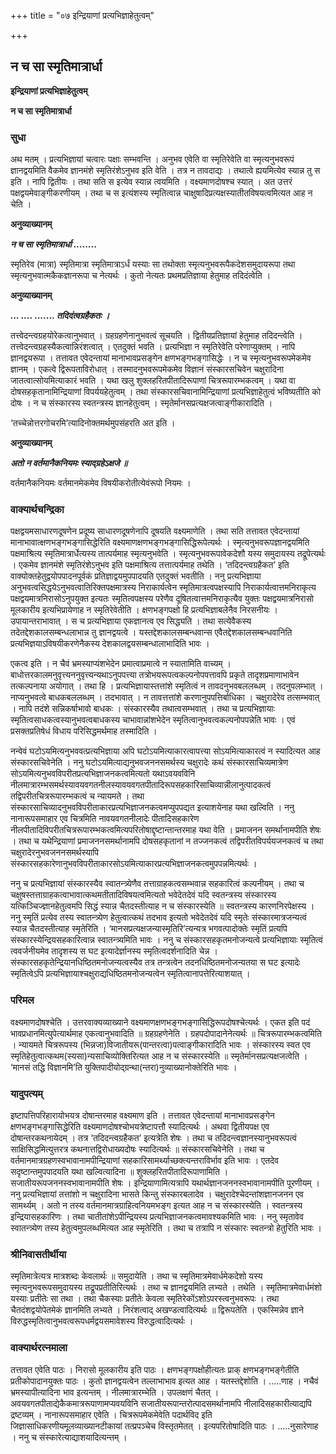+++
title = "०७ इन्द्रियाणां प्रत्यभिज्ञाहेतुत्वम्"

+++


## न च सा स्मृतिमात्रार्धा

**इन्द्रियाणां प्रत्यभिज्ञाहेतुत्वम्**

**न च सा स्मृतिमात्रार्धा**

### **सुधा**

अथ मतम् । प्रत्यभिज्ञायां चत्वारः पक्षाः सम्भवन्ति । अनुभव एवेति वा स्मृतिरेवेति वा स्मृत्यनुभवरूपं ज्ञानद्वयमिति वैकमेव ज्ञानमंशे स्मृतिरंशेऽनुभव इति वेति । तत्र न तावदाद्यः । तथात्वे ह्ययमित्येव स्यान्न तु स इति । नापि द्वितीयः । तथा सति स इत्येव स्यान्न त्वयमिति । वक्ष्यमाणदोषश्च स्यात् । अत उत्तरं पक्षद्वयमेवाङ्गीकरणीयम् । तथा च स इत्यंशस्य स्मृतित्वान्न चाक्षुषादिप्रत्यक्षस्यातीतविषयत्वमित्यत आह न चेति ।

**अनुव्याख्यानम्**

***न च सा स्मृतिमात्रार्धा ........***

स्मृतिरेव (मात्रा) स्मृतिमात्रा स्मृतिमात्राऽर्धं यस्याः सा तथोक्ता स्मृत्यनुभवरूपैकदेशसमुदायरूपा तथा स्मृत्यनुभवात्मकैकज्ञानरूपा च नेत्यर्थः । कुतो नेत्यतः प्रथमप्रतिज्ञाया हेतुमाह तदिदंत्वेति ।

**अनुव्याख्यानम्**

***... .... ....... तदिदंत्वग्रहैकतः ।***

तत्त्वेदन्त्वग्रहयोरेकत्वानुभवात् । ग्रहग्रहणेनानुभवत्वं सूचयति । द्वितीयप्रतिज्ञायां हेतुमाह तदिदन्त्वेति । तत्त्वेदन्त्वग्रहस्यैकत्वान्निरंशत्वात् । एतदुक्तं भवति । प्रत्यभिज्ञा न स्मृतिरेवेति परेणाप्युक्तम् । नापि ज्ञानद्वयरूपा । तत्तावत एवेदन्तायां मानाभावप्रसङ्गेन क्षणभङ्गभङ्गासिद्धेः । न च स्मृत्यनुभवरूपमेकमेव ज्ञानम् । एकत्वे द्विरूपताविरोधात् । तस्मादनुभवरूपमेकमेव विज्ञानं संस्कारसचिवेन चक्षुरादिना जातत्वात्सोयमित्याकारं भवति । यथा खलु शुक्लहरितपीतादिरूपाणां चित्ररूपारम्भकत्वम् । यथा वा दोषसहकृतानामिन्द्रियाणां विपर्ययहेतुत्वम् । तथा संस्कारसचिवानामिन्द्रियाणां प्रत्यभिज्ञाहेतुत्वं भविष्यतीति को दोषः । न च संस्कारस्य स्वतन्त्रस्य ज्ञानहेतुत्वम् । स्मृतेर्मानसप्रत्यक्षजत्वाङ्गीकारादिति ।

‘तच्चेन्नोत्तरगोचरमि’त्यादिनोक्तमर्थमुपसंहरति अत इति ।

**अनुव्याख्यानम्**

***अतो न वर्तमानैकनियमः स्याद्ग्रहेऽक्षजे ॥***

वर्तमानैकनियमः वर्तमानमेकमेव विषयीकरोतीत्येवंरूपो नियमः ।

### **वाक्यार्थचन्द्रिका**

पक्षद्वयमसाधारणदूषणेन प्रदूष्य साधारणदूषणेनापि दूषयति वक्ष्यमाणेति । तथा सति तत्तावत एवेदन्तायां मानाभावात्क्षणभङ्गभङ्गासिद्धेरिति वक्ष्यमाणक्षणभङ्गभङ्गासिद्धिरूपेत्यर्थः । स्मृत्यनुभवरूपज्ञानद्वयमिति पक्षमाश्रित्य स्मृतिमात्रार्धेत्यस्य तात्पर्यमाह स्मृत्यनुभवेति । स्मृत्यनुभवरूपावेकदेशौ यस्य समुदायस्य तद्रूपेत्यर्थः । एकमेव ज्ञानमंशे स्मृतिरंशेऽनुभव इति पक्षमाश्रित्य तत्तात्पर्यमाह तथेति । ‘तदिदन्त्वग्रहैकत’ इति वाक्योक्तहेतुद्वयोपपादनपूर्वकं प्रतिज्ञाद्वयमुपपादयति एतदुक्तं भवतीति । ननु प्रत्यभिज्ञाया अनुभवत्वसिद्धयेऽनुभवत्वातिरिक्तपक्षमात्रस्य निराकार्यत्वेन स्मृतिमात्रत्वपक्षस्यापि निराकार्यत्वात्तमनिराकृत्य पक्षद्वयमात्रनिरासोऽनुपयुक्त इत्यतः स्मृतित्वपक्षस्य परेणैव दूषितत्वात्तमनिराकृत्यैव युक्तः पक्षद्वयमात्रनिरासो मूलकारीय इत्यभिप्रायेणाह न स्मृतिरेवेतीति । क्षणभङ्गपक्षो हि प्रत्यभिज्ञाबलेनैव निरसनीयः । उपायान्तराभावात् । स च प्रत्यभिज्ञाया एकज्ञानत्व एव सिद्ध्यति । तथा सत्येवैकस्य तदेतद्देशकालसम्बन्धलाभान्न तु ज्ञानद्वयत्वे । यस्तद्देशकालसम्बन्धवान्स एवैतद्देशकालसम्बन्धवानिति प्रत्यभिज्ञयाऽविषयीकरणेनैकस्य देशकालद्वयसम्बन्धालाभादिति भावः ।

एकत्व इति । न चैवं भ्रमस्याप्यंशभेदेन प्रमात्वाप्रमात्वे न स्यातामिति वाच्यम् । बाधोत्तरकालमनुवृत्त्यननुवृत्त्यन्यथाऽनुपपत्त्या तत्रोभयरूपत्वकल्पनोपपत्तावपि प्रकृते तादृशप्रमाणाभावेन तत्कल्पनाया अयोगात् । तथा हि । प्रत्यभिज्ञायास्तत्तांशे स्मृतित्वं न तावदनुभवबललब्धम् । तदनुपलम्भात् । नाप्यनुभवत्वे बाधकबललब्धम् । तदभावात् । न तावत्तत्तांशे करणानुपपत्तिर्बाधिका । चक्षुरादेरेव तत्सम्भवात् । नापि तदंशे सन्निकर्षाभावो बाधकः । संस्कारस्यैव तथात्वसम्भवात् । तथा च प्रत्यभिज्ञायाः स्मृतित्वसाधकत्वस्यानुभवत्वबाधकस्य चाभावान्नांशभेदेन स्मृतित्वानुभवत्वकल्पनोपपन्नेति भावः । एवं प्रसक्तप्रतिषेधं विधाय परिसिद्धमर्थमाह तस्मादिति ।

नन्वेवं घटोऽयमित्यनुभववत्प्रत्यभिज्ञाया अपि घटोऽयमित्याकारत्वापत्त्या सोऽयमित्याकारत्वं न स्यादित्यत आह संस्कारसचिवेनेति । ननु घटोऽयमित्याद्यनुभवजननसमर्थस्य चक्षुरादेः कथं संस्कारसाचिव्यमात्रेण सोऽयमित्यनुभवविपरीतप्रत्यभिज्ञाजनकत्वमित्यतो यथाऽवयवविनि नीलमात्रारम्भसमर्थस्यावयवगतनीलस्यावयवगतपीतादिरूपसहकारिसाचिव्यान्नीलानुत्पादकत्वं तद्विपरीतचित्ररूपारम्भकत्वं च न्यायमते । तथा संस्कारसाचिव्यादनुभवविपरीताकारप्रत्यभिज्ञाजनकत्वमप्युपपद्यत इत्याशयेनाह यथा खल्विति । ननु नानारूपसमाहार एव चित्रमिति नावयवगतनीलादेः पीतादिसहकारेण नीलपीतादिविपरीतचित्ररूपारम्भकत्वमित्यपरितोषाद्दृष्टान्तान्तरमाह यथा वेति । प्रमाजनन समर्थानामपीति शेषः । तथा च यथेन्द्रियाणां प्रमाजननसमर्थानामपि दोषसहकृतानां न तज्जनकत्वं तद्विपरीतविपर्ययजनकत्वं च तथा चक्षुरादेरनुभवजननसमर्थस्यापि संस्कारसहकारेणानुभवविपरीताकारसोऽयमित्याकारप्रत्यभिज्ञाजनकत्वमुपपन्नमित्यर्थः ।

ननु च प्रत्यभिज्ञायां संस्कारस्यैव स्वातन्त्र्येणैव तत्ताग्राहकत्वसम्भवान्न सहकारित्वं कल्पनीयम् । तथा च चक्षुषस्तत्ताग्राहकत्वाभावात्कथमतीतादिविषयत्वमित्यतो भवेदेतदेवं यदि स्वतन्त्रस्य संस्कारस्य यत्किञ्चिज्ज्ञानहेतुत्वमपि सिद्धं स्यान्न चैतदस्तीत्याह न च संस्कारस्येति ॥ स्वतन्त्रस्य कारणनिरपेक्षस्य । ननु स्मृतिं प्रत्येव तस्य स्वातन्त्र्येण हेतुत्वात्कथं तदभाव इत्यतो भवेदेतदेवं यदि स्मृतेः संस्कारमात्रजन्यत्वं स्यान्न चैतदस्तीत्याह स्मृतेरिति । ‘मानसप्रत्यक्षजन्यास्मृतिरि’त्यन्यत्र भगवत्पादोक्तेः स्मृतिं प्रत्यपि संस्कारस्येन्द्रियसहकारित्वान्न स्वातन्त्र्यमिति भावः । ननु च संस्कारसहकृतमनोजन्यत्वे प्रत्यभिज्ञायाः स्मृतित्वं त्ववर्जनीयमेव तादृशस्य स घट इत्यादेर्ज्ञानस्य स्मृतित्वदर्शनादिति चेन्न । संस्कारसहकृतेन्द्रियानधिष्ठितमनोजन्यत्वस्यैव तत्र तन्त्रत्वेन तदनधिष्ठितमनोजन्यतया स घट इत्यादेः स्मृतित्वेऽपि प्रत्यभिज्ञायाश्चक्षुराद्यधिष्ठितमनोजन्यत्वेन स्मृतित्वानापत्तेरित्याशयात् ।

### **परिमल**

वक्ष्यमाणदोषश्चेति । उत्तरवाक्यव्याख्याने वक्ष्यमाणक्षणभङ्गभङ्गासिद्धिरूपदोषश्चेत्यर्थः । एकत इति पदं भावप्रधानमित्युपेत्यार्थमाह एकत्वानुभवादिति ॥ ग्रहग्रहणेनेति । ग्रहपदोपादानेनेत्यर्थः ॥ चित्ररूपारम्भकत्वमिति । न्यायमते चित्ररूपस्य (भिन्नजा)विजातीयरू(पान्तरत्वा)पत्वाङ्गीकारादिति भावः । संस्कारस्य स्वत एव स्मृतिहेतुत्वात्कथम(स्यसा)न्यसाचिव्योक्तिरित्यत आह न च संस्कारस्येति ॥ स्मृतेर्मानसप्रत्यक्षजत्वेति । ‘मानसं तद्धि विज्ञानमि’ति युक्तिपादीयोद्ग्रन्था(न्तरा)नुव्याख्यानोक्तेरिति भावः ।

### **यादुपत्यम्**

इष्टापत्तिपरिहारायोभयत्र दोषान्तरमाह वक्ष्यमाण इति । तत्तावत एवेदन्तायां मानाभावप्रसङ्गेन क्षणभङ्गभङ्गासिद्धेरिति वक्ष्यमाणदोषश्चोभयत्रेष्टापत्तौ स्यादित्यर्थः । अथवा द्वितीयपक्ष एव दोषान्तरकथनायेदम् । तत्र ‘तदिदन्त्वग्रहैकत’ इत्यत्रेति शेषः । तथा च तदिदन्त्वज्ञानस्यानुभवरूपत्वं साक्षिसिद्धमित्युत्तरत्र कथनात्तद्विरोधाख्यदोषः स्यादित्यर्थः ॥ संस्कारसचिवेनेति । तथा च वर्तमानमात्रग्रहणस्वभावानामपीन्द्रियाणां सहकारिसामर्थ्याच्छक्त्यन्तराविर्भाव इति भावः । एतदेव सदृष्टान्तमुपपादयति यथा खल्वित्यादिना ॥ शुक्लहरितपीतादिरूपाणामिति । सजातीयरूपजननस्वभावानामपीति शेषः । इन्द्रियाणामित्यत्रापि यथार्थज्ञानजननस्वभावानामपीति पूरणीयम् । ननु प्रत्यभिज्ञायां तत्तांशो न चक्षुरादिना भासते किन्तु संस्कारबलादेव । चक्षुरादेश्चेदन्तांशज्ञानजनन एव सामर्थ्यम् । अतो न तस्य वर्तमानमात्रग्राहित्वनियमभङ्ग इत्यत आह न च संस्कारस्येति । स्वतन्त्रस्य इन्द्रियासहकारिणः । तथा चातीतांशेऽपीन्द्रियस्य प्रत्यभिज्ञाजनकत्वमावश्यकमिति भावः । ननु स्मृतावेव स्वातन्त्र्येण तस्य हेतुत्वमुपलब्धमित्यत आह स्मृतेरिति । तथा च तत्रापि न संस्कारः स्वतन्त्रो हेतुरिति भावः ।

### **श्रीनिवासतीर्थीया**

स्मृतिमात्रेत्यत्र मात्रशब्दः केवलार्थः ॥ समुदायेति । तथा च स्मृतिमात्रमेवार्धमेकदेशो यस्य स्मृत्यनुभवरूपसमुदायस्य तद्रूपप्रतीतिरित्यर्थः । तथा च ज्ञानद्वयमिति लभ्यते । तथेति । स्मृतिमात्रमेवार्धमंशो यस्याः प्रतीतेः सा तथा । तथा चैकस्याः प्रतीतेः केवला स्मृतिरेकोंऽशोऽपरस्त्वनुभवरूपः । तथा चैतदंशद्वयोपेतमेकं ज्ञानमिति लभ्यते । निरंशत्वाद् अखण्डत्वादित्यर्थः ॥ द्विरूपतेति । एकस्मिन्नेव ज्ञाने विरुद्धस्मृतित्वानुभवत्वरूपधर्मद्वयसमावेशस्य विरुद्धत्वादित्यर्थः ।

### **वाक्यार्थरत्नमाला**

तत्तावत एवेति पाठः । निरासो मूलकारीय इति पाठः । क्षणभङ्गपक्षोहीत्यतः प्राक् क्षणभङ्गभङ्गेतीति प्रतीकोपादानयुक्तः पाठः । कुतो ज्ञानद्वयत्वेन तल्लाभाभाव इत्यत आह । यतस्तद्देशोति । .....णाह । नचैवं भ्रमस्यापीत्यादिना भाव इत्यन्तम् । नीलमात्रारम्भेति । उपलक्षणं चैतत् । अवयवगतपीताद्येकैकमात्ररूपाणामप्यवयविनि सजातीयरूपान्तरोत्पादसमर्थानामपि नीलादिसहकारीत्याद्यपि द्रष्टव्यम् । नानारूपसमाहार एवेति । चित्ररूपमेकमेवेति पदार्थविद इति जिज्ञासाधिकरणीयमूलव्याख्यानटीकायां तत्प्रपञ्चेच विस्तृतमेतत् । इत्यपरितोषादिति पाठः । .....नुसारेणाह । ननु च संस्कारेत्याद्याशयादित्यन्तम् ।


